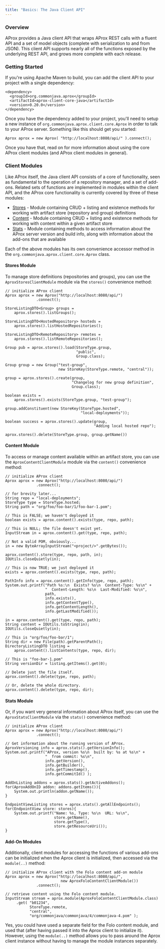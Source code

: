 ```yaml
---
title: "Basics: The Java Client API"
---
```


### Overview

AProx provides a Java client API that wraps AProx REST calls with a fluent API and a set of model objects (complete with serialization to and from JSON). This client API supports nearly all of the functions exposed by the underlying REST API, and grows more complete with each release.

### Getting Started

If you're using Apache Maven to build, you can add the client API to your project with a single dependency:

    <dependency>
      <groupId>org.commonjava.aprox</groupId>
      <artifactId>aprox-client-core-java</artifactId>
      <version>0.20.0</version>
    </dependency>

Once you have the dependency added to your project, you'll need to setup a new instance of `org.commonjava.aprox.client.core.Aprox` in order to talk to your AProx server. Something like this should get you started:

    Aprox aprox = new Aprox( "http://localhost:8080/api/" ).connect();

Once you have that, read on for more information about using the core AProx client modules (and AProx client modules in general).

### Client Modules

Like AProx itself, the Java client API consists of a core of functionality, seen as fundamental to the operation of a repository manager, and a set of add-ons. Related sets of functions are implemented in modules within the client API, and the AProx core functionality is currently covered by three of these modules:

* [Stores](#stores) - Module containing CRUD + listing and existence methods for working with artifact store (repository and group) definitions
* [Content](#content) - Module containing CRUD + listing and existence methods for working with content within a given artifact store
* [Stats](#stats) - Module containing methods to access information about the AProx server version and build info, along with information about the add-ons that are available

Each of the above modules has its own convenience accessor method in the `org.commonjava.aprox.client.core.Aprox` class. 

#### Stores Module

To manage store definitions (repositories and groups), you can use the `AproxStoresClientModule` module via the `stores()` convenience method:

    // initialize AProx client
    Aprox aprox = new Aprox("http://localhost:8080/api/")
                  .connect();
    
    StoreListingDTO<Group> groups = 
        aprox.stores().listGroups();
    
    StoreListingDTO<HostedRepository> hosteds = 
        aprox.stores().listHostedRepositories();
    
    StoreListingDTO<RemoteRepository> remotes = 
        aprox.stores().listRemoteRepositories();
    
    Group pub = aprox.stores().load(StoreType.group, 
                                    "public", 
                                    Group.class);
    
    Group group = new Group("test-group", 
                            new StoreKey(StoreType.remote, "central"));
    
    group = aprox.stores().create(group,
                                  "Changelog for new group definition", 
                                  Group.class);
    
    boolean exists = 
        aprox.stores().exists(StoreType.group, "test-group");
    
    group.addConstituent(new StoreKey(StoreType.hosted", 
                                      "local-deployments"));
    
    boolean success = aprox.stores().update(group, 
                                            "Adding local hosted repo");
    
    aprox.stores().delete(StoreType.group, group.getName())

#### Content Module

To access or manage content available within an artifact store, you can use the `AproxContentClientModule` module via the `content()` convenience method:

    // initialize AProx client
    Aprox aprox = new Aprox("http://localhost:8080/api/")
                  .connect();
    
    // for brevity later...
    String repo = "local-deployments";
    StoreType type = StoreType.hosted;
    String path = "org/foo/foo-bar/1/foo-bar-1.pom";
    
    // This is FALSE; we haven't deployed it
    boolean exists = aprox.content().exists(type, repo, path);
    
    // This is NULL; the file doesn't exist yet.
    InputStream in = aprox.content().get(type, repo, path);
    
    // Not a valid POM, obviously...
    in = new ByteArrayInputStream("<project/>".getBytes());
    
    aprox.content().store(type, repo, path, in);
    IOUtils.closeQuietly(in);
    
    // This is now TRUE; we just deployed it
    exists = aprox.content().exists(type, repo, path);
    
    PathInfo info = aprox.content().getInfo(type, repo, path);
    System.out.printf("Path %s:\n  Exists? %s\n  Content-Type: %s\n" + 
                      "  Content-Length: %s\n  Last-Modified: %s\n", 
                      path, 
                      info.exists(), 
                      info.getContentType(), 
                      info.getContentLength(), 
                      info.getLastModified());
    
    in = aprox.content().get(type, repo, path);
    String content = IOUtils.toString(in);
    IOUtils.closeQuietly(in);
    
    // This is "org/foo/foo-bar/1";
    String dir = new File(path).getParentPath();
    DirectoryListingDTO listing = 
        aprox.content().listContents(type, repo, dir);
    
    // This is "foo-bar-1.pom"
    String versionDir = listing.getItems().get(0);
    
    // Delete just the file itself.
    aprox.content().delete(type, repo, path);
    
    // Or, delete the whole directory.
    aprox.content().delete(type, repo, dir);


#### Stats Module

Or, if you want very general information about AProx itself, you can use the `AproxStatsClientModule` via the `stats()` convenience method:

    // initialize AProx client
    Aprox aprox = new Aprox("http://localhost:8080/api/")
                  .connect();
    
    // Get information about the running version of AProx.
    AproxVersioning info = aprox.stats().getVersionInfo();
    System.out.printf("AProx, version %s\n  built by: %s at %s\n" + 
                      "  from commit: %s\n", 
                      info.getVersion(), 
                      info.getBuilder(), 
                      info.getTimestamp(), 
                      info.getCommitId() );
    
    AddOnListing addons = aprox.stats().getActiveAddons();
    for(AproxAddOnID addon: addons.getItems()){
        System.out.println(addon.getName());
    }
    
    EndpointViewListing stores = aprox.stats().getAllEndpoints();
    for(EndpointView store: stores){
        System.out.printf("Name: %s, Type: %s\n  URL: %s\n", 
                          store.getName(), 
                          store.getType(), 
                          store.getResourceUri());
    }

#### Add-On Modules

Additionally, client modules for accessing the functions of various add-ons can be initialized when the Aprox client is initialized, then accessed via the `module(..)` method:

    // initialize AProx client with the Folo content add-on module
    Aprox aprox = new Aprox("http://localhost:8080/api/",
                             new AproxFoloContentClientModule())
                  .connect();
    
    // retrieve content using the Folo content module.
    InputStream stream = aprox.module(AproxFoloContentClientModule.class)
         .get( "b01234", 
               StoreType.remote, 
               "central",
               "org/commonjava/commonjava/4/commonjava-4.pom" );

Yes, you could have used a separate field for the Folo content module, and used that (after having passed it into the Aprox client to initialize it). However, using the `module(..)` method allows you to pass around the Aprox client instance without having to manage the module instances separately.



